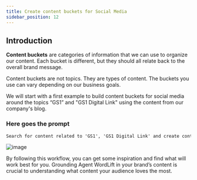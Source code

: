 ```yaml
---
title: Create content buckets for Social Media
sidebar_position: 12
---
```


## Introduction

**Content buckets** are categories of information that we can use to organize our content. Each bucket is different, but they should all relate back to the overall brand message.

Content buckets are not topics. They are types of content. The buckets you use can vary depending on our business goals.

We will start with a first example to build content buckets for social media around the topics “GS1” and "GS1 Digital Link" using the content from our company's blog.

### Here goes the prompt

```md className=wlx-send-to-agent
Search for content related to 'GS1', 'GS1 Digital Link' and create content buckets from Social Media.
```

![image](../images/agent-wordlift-content-buckets.png)

By following this workflow, you can get some inspiration and find what will work best for you. Grounding Agent WordLift in your brand’s content is crucial to understanding what content your audience loves the most.
